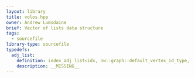 ```yaml
---
layout: library
title: volos.hpp
owner: Andrew Lumsdaine
brief: Vector of lists data structure
tags:
  - sourcefile
library-type: sourcefile
typedefs:
  adj_list:
    definition: index_adj_list<idx, nw::graph::default_vertex_id_type, Attributes...>
    description: __MISSING__
---
```


```{index}  volos.hpp
```

